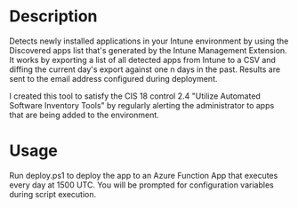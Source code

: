 # Description

Detects newly installed applications in your Intune environment by using the Discovered apps list that's generated by the Intune Management Extension. It works by exporting a list of all detected apps from Intune to a CSV and diffing the current day's export against one n days in the past. Results are sent to the email address configured during deployment.

I created this tool to satisfy the CIS 18 control 2.4 "Utilize Automated Software Inventory Tools" by regularly alerting the administrator to apps that are being added to the environment.


# Usage

Run deploy.ps1 to deploy the app to an Azure Function App that executes every day at 1500 UTC. You will be prompted for configuration variables during script execution.

